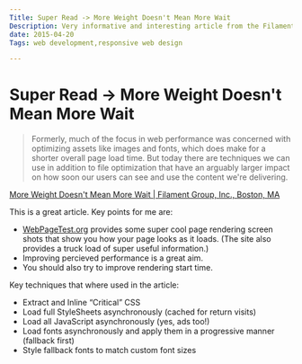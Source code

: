 ```yaml
---
Title: Super Read -> More Weight Doesn't Mean More Wait
Description: Very informative and interesting article from the Filament Group about ways to increase web page performance without necessarily reducing page size.
date: 2015-04-20
Tags: web development,responsive web design

---
```


# Super Read -> More Weight Doesn't Mean More Wait

> Formerly, much of the focus in web performance was concerned with optimizing assets like images and fonts, which does make for a shorter overall page load time. But today there are techniques we can use in addition to file optimization that have an arguably larger impact on how soon our users can see and use the content we're delivering.

[More Weight Doesn't Mean More Wait | Filament Group, Inc., Boston, MA](http://www.filamentgroup.com/lab/weight-wait.html)

This is a great article. Key points for me are:

- [WebPageTest.org](http://WebPageTest.org) provides some super cool page rendering screen shots that show you how your page looks as it loads. (The site also provides a truck load of super useful information.)
- Improving percieved performance is a great aim.
- You should also try to improve rendering start time.

Key techniques that where used in the article:

- Extract and Inline “Critical” CSS
- Load full StyleSheets asynchronously (cached for return visits)
- Load all JavaScript asynchronously (yes, ads too!)
- Load fonts asynchronously and apply them in a progressive manner (fallback first)
- Style fallback fonts to match custom font sizes
